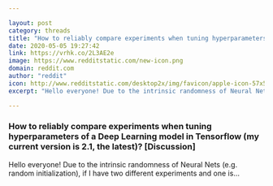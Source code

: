 ```yaml
---

layout: post
category: threads
title: "How to reliably compare experiments when tuning hyperparameters of a Deep Learning model in Tensorflow (my current version is 2.1, the latest)? [Discussion]"
date: 2020-05-05 19:27:42
link: https://vrhk.co/2L3AE2e
image: https://www.redditstatic.com/new-icon.png
domain: reddit.com
author: "reddit"
icon: http://www.redditstatic.com/desktop2x/img/favicon/apple-icon-57x57.png
excerpt: "Hello everyone! Due to the intrinsic randomness of Neural Nets (e.g. random initialization), if I have two different experiments and one is..."

---
```


### How to reliably compare experiments when tuning hyperparameters of a Deep Learning model in Tensorflow (my current version is 2.1, the latest)? [Discussion]

Hello everyone! Due to the intrinsic randomness of Neural Nets (e.g. random initialization), if I have two different experiments and one is...